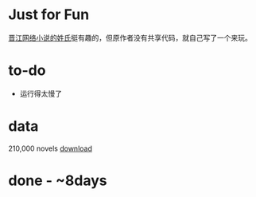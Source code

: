 # Just for Fun
[晋江网络小说的姓氏](https://www.douban.com/note/590741250/?start=200)挺有趣的，但原作者没有共享代码，就自己写了一个来玩。

# to-do
- 运行得太慢了

# data
210,000 novels
[download](https://drive.google.com/file/d/1ElT-M2KJNnZ7HNRcIRhTva1tXj8a7gQd/view?usp=sharing)

# done - ~8days
